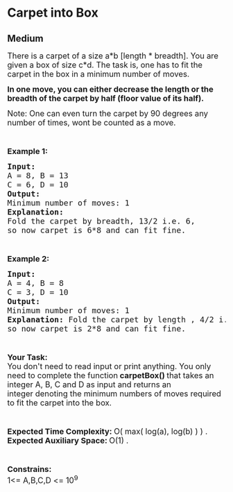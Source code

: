 # Carpet into Box
## Medium 
<div class="problems_problem_content__Xm_eO"><p><span style="font-size:18px">There is a carpet&nbsp;of a size a*b [length * breadth]. You are given a box of size c*d.&nbsp;The task is, one has to fit the carpet in the box in a minimum number of moves.&nbsp;</span></p>

<p><span style="font-size:18px"><strong>In one move, you can either decrease the length or the breadth of the carpet by half (floor value of its half).</strong></span></p>

<p><span style="font-size:18px">Note:&nbsp;One can even turn the carpet by 90 degrees any number of times, wont be counted as a move.</span></p>

<p>&nbsp;</p>

<p><strong><span style="font-size:18px">Example 1:</span></strong></p>

<pre><span style="font-size:18px"><strong>Input:</strong>
A = 8, B = 13
C = 6, D = 10</span>
<span style="font-size:18px"><strong>Output:</strong>
Minimum number of moves: 1
<strong>Explanation:</strong>
Fold the carpet by breadth, 13/2 i.e. 6, 
so now carpet is 6*8 and can fit fine.</span>
</pre>

<p>&nbsp;</p>

<p><strong><span style="font-size:18px">Example 2:</span></strong></p>

<pre><span style="font-size:18px"><strong>Input:
</strong>A = 4, B = 8
C = 3, D = 10</span>
<span style="font-size:18px"><strong>Output:
</strong>Minimum number of moves: 1
<strong>Explanation:</strong> Fold the carpet by length , 4/2 i.e. 2,
so now carpet is 2*8 and can fit fine.</span>
</pre>

<p>&nbsp;</p>

<p><span style="font-size:18px"><strong>Your Task:</strong></span><br>
<span style="font-size:18px">You don't need to read input or print anything.&nbsp;You only need to complete the function<strong> carpetBox()&nbsp;</strong>that takes an integer A, B, C and D&nbsp;as input and returns an integer&nbsp;denoting the minimum numbers of moves required to fit the carpet into the box.</span></p>

<p>&nbsp;</p>

<p><span style="font-size:18px"><strong>Expected Time Complexity:&nbsp;</strong>O( max( log(a), log(b) ) ) .<br>
<strong>Expected Auxiliary Space:&nbsp;</strong>O(1) .</span></p>

<p>&nbsp;</p>

<p><span style="font-size:18px"><strong>Constrains:</strong><br>
1&lt;= A,B,C,D &lt;= 10<sup>9</sup></span></p>
</div>